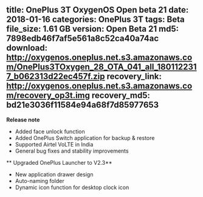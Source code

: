 title: OnePlus 3T OxygenOS Open beta 21
date: 2018-01-16
categories: OnePlus 3T
tags: Beta
file_size: 1.61 GB
version: Open Beta 21
md5: 7898edb46f7af5e561a8c52ca40a74ac
download: http://oxygenos.oneplus.net.s3.amazonaws.com/OnePlus3TOxygen_28_OTA_041_all_1801122317_b062313d22ec457f.zip
recovery_link: http://oxygenos.oneplus.net.s3.amazonaws.com/recovery_op3t.img
recovery_md5: bd21e3036f11584e94a68f7d85977653
---
**Release note**
* Added face unlock function 
* Added OnePlus Switch application for backup & restore 
* Supported Airtel VoLTE in India
* General bug fixes and stability improvements

** Upgraded OnePlus Launcher to V2.3**
* New application drawer design
* Auto-naming folder
* Dynamic icon function for desktop clock icon 
